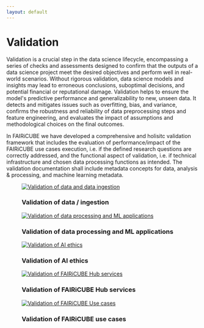```yaml
---
layout: default
---
```


<h1 class="cards-page-title">Validation</h1>

<div class="paragraph">
<p>
    Validation is a crucial step in the data science lifecycle, encompassing a series of checks and assessments designed to confirm that the outputs of a data science project meet the desired objectives and perform well in real-world scenarios. Without rigorous validation, data science models and insights may lead to erroneous conclusions, suboptimal decisions, and potential financial or reputational damage. Validation helps to ensure the model's predictive performance and generalizability to new, unseen data. It detects and mitigates issues such as overfitting, bias, and variance, confirms the robustness and reliability of data preprocessing steps and feature engineering, and evaluates the impact of assumptions and methodological choices on the final outcomes.
</p>
<p>
    In FAIRiCUBE we have developed a comprehensive and holisitc validation framework that includes the evaluation of performance/impact of the FAIRiCUBE use cases execution, i.e. if the defined research questions are correctly addressed, and the functional aspect of validation, i.e. if technical infrastructure and chosen data processing functions as intended. The validation documentation shall include metadata concepts for data, analysis & processing, and machine learning metadata.
</p>
</div>

<div class="cards-paragraph">
    <div class="portfolio e-shop">
            <div class="row">
                <div class="col-xs-12 products-carousel">
                    <div class="gallery portfolio-grid portfolio-animation-std products-carousel-itself">
                        <div class="gallery-cell col-xs-12 col-sm-6 col-md-3 col-lg-3">
                            <figure class="gallery-item shop-item card-item">
                                <a href="{{ "/validation-data-ingestion.html" | relative_url }}">
                                    <img src="{{ "images/validation-data-ingestion-card.jpeg" | relative_url }}" alt="Validation of data and data ingestion"/>
                                </a>
                                <h3>Validation of data / ingestion</h3>
                            </figure>
                        </div>
                        <div class="gallery-cell col-xs-12 col-sm-6 col-md-3 col-lg-3">
                            <figure class="gallery-item shop-item card-item">
                                <a href="validation-data-processing.html">
                                    <img src="{{ "images/validation-data-processing-card.jpeg" | relative_url }}" alt="Validation of data processing and ML applications">
                                </a>
                                <h3>Validation of data processing and ML applications</h3>
                            </figure>
                        </div>
                        <div class="gallery-cell col-xs-12 col-sm-6 col-md-3 col-lg-3">
                            <figure class="gallery-item shop-item card-item">
                                <a href="validation-ai-ethics.html">
                                    <img src="{{ "images/validation-ai-ethics-card.jpeg" | relative_url }}" alt="Validation of AI ethics">
                                </a>
                                <h3>Validation of AI ethics</h3>
                            </figure>
                        </div>
                        <div class="gallery-cell col-xs-12 col-sm-6 col-md-3 col-lg-3">
                            <figure class="gallery-item shop-item card-item">
                                <a href="validation-hub-services.html">
                                    <img src="{{ "images/validation-data-services-card.jpeg" | relative_url }}" alt="Validation of FAIRiCUBE Hub services">
                                </a>
                                <h3>Validation of FAIRiCUBE Hub services</h3>
                            </figure>
                        </div>
			<div class="gallery-cell col-xs-12 col-sm-6 col-md-3 col-lg-3">
                            <figure class="gallery-item shop-item card-item">
                                <a href="validation-use-cases.html">
                                    <img src="{{ "images/validation-data-services-card.jpeg" | relative_url }}" alt="Validation of FAIRiCUBE Use cases">
                                </a>
                                <h3>Validation of FAIRiCUBE use cases </h3>
                            </figure>
                        </div>
                    </div>
                </div>
            </div>
    </div>
</div>
